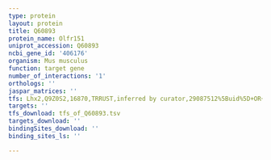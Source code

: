 ```yaml
---
type: protein
layout: protein
title: Q60893
protein_name: Olfr151
uniprot_accession: Q60893
ncbi_gene_id: '406176'
organism: Mus musculus
function: target gene
number_of_interactions: '1'
orthologs: ''
jaspar_matrices: ''
tfs: Lhx2,Q9Z0S2,16870,TRRUST,inferred by curator,29087512%5Buid%5D+OR+17350283%5Buid%5D,Yes
targets: ''
tfs_download: tfs_of_Q60893.tsv
targets_download: ''
bindingSites_download: ''
binding_sites_ls: ''

---
```

